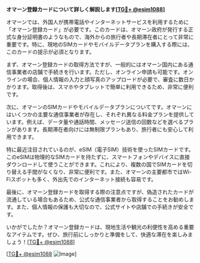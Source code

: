 **オマーン登録カードについて詳しく解説します[[TG💪+ @esim1088](https://t.me/s/esim1088)]**

オマーンでは、外国人が携帯電話やインターネットサービスを利用するために「オマーン登録カード」が必要です。このカードは、オマーン政府が発行する正式な身分証明書のようなもので、海外からの旅行者や長期滞在者にとって非常に重要です。特に、現地のSIMカードやモバイルデータプランを購入する際には、このカードの提示が必須となります。

まず、オマーン登録カードの取得方法ですが、一般的にはオマーン国内にある通信事業者の店舗で手続きを行います。ただし、オンライン申請も可能です。オンラインの場合、個人情報の入力と顔写真のアップロードが必要で、審査に数日かかります。取得後は、スマホやタブレットで簡単に利用できるため、非常に便利です。

次に、オマーンのSIMカードやモバイルデータプランについてです。オマーンにはいくつかの主要な通信事業者が存在し、それぞれ異なる料金プランを提供しています。例えば、データ量や通話時間、メッセージ送信の回数などを選べるプランがあります。長期滞在者向けには無制限プランもあり、旅行者にも安心して利用できます。

特に最近注目されているのが、eSIM（電子SIM）技術を使ったSIMカードです。このeSIMは物理的なSIMカードを持たずに、スマートフォンやデバイスに直接ダウンロードして使うことができます。これにより、複数の国でSIMカードを切り替える手間がなくなり、非常に便利です。また、オマーンの主要都市ではWi-Fiスポットも多く、外出先でのインターネット接続も容易です。

最後に、オマーン登録カードを取得する際の注意点ですが、偽造されたカードが流通している場合もあるため、公式な通信事業者から取得することをお勧めします。また、個人情報の保護も大切なので、公式サイトや店舗での手続きが安全です。

いかがでしたか？オマーン登録カードは、現地生活や観光の利便性を高める重要なアイテムです。ぜひ、旅行前にしっかりと準備をして、快適な滞在を楽しみましょう！[[TG💪+ @esim1088](https://t.me/s/esim1088)]

[[TG💪+ @esim1088](https://t.me/s/esim1088) ![Image](https://i.postimg.cc/Y0z9fWf4/image.png)]